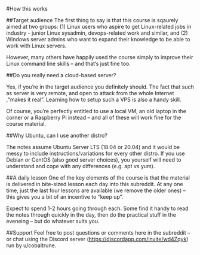 #How this works

##Target audience
The first thing to say is that this course is sqaurely aimed at two groups: (1) Linux users who aspire to get Linux-related jobs in industry - junior Linux sysadmin, devops-related work and similar, and (2) Windows server admins who want to expand their knowledge to be able to work with Linux servers.

However, many others have happily used the course simply to improve their Linux command line skills – and that’s just fine too.

##Do you really need a cloud-based server?

Yes, if you’re in the target audience you definitely should. The fact that such as server is very remote, and open to attack from the whole Internet ,“makes it real”. Learning how to setup such a VPS is also a handy skill. 

Of course, you’re perfectly entitled to use a local VM, an old laptop in the corner or a Raspberry Pi instead – and all of these will work fine for the course material.

##Why Ubuntu, can I use another distro?

The notes assume Ubuntu Server LTS (18.04 or 20.04) and it would be messy to include instructions/variations for every other distro. If you use Debian or CentOS (also good server choices), you yourself will need to understand and cope with any differences (e.g. apt vs yum).

##A daily lesson
One of the key elements of the course is that the material is delivered in bite-sized lesson each day into this subreddit. At any one time, just the last four lessons are available (we remove the older ones) – this gives you a bit of an incentive to “keep up”.

Expect to spend 1-2 hours going through each. Some find it handy to read the notes through quickly in the day, then do the practical stuff in the eveneing – but do whatever suits you.

##Support
Feel free to post questions or comments here in the subreddit – or chat using the Discord server (https://discordapp.com/invite/wd4Zqyk) run by u/cobaltrune.

